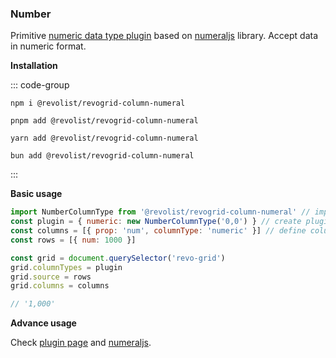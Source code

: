 ### Number

Primitive [numeric data type plugin](https://github.com/revolist/Revogrid-column-numeral) based on [numeraljs](http://numeraljs.com) library.
Accept data in numeric format.

<b>Installation</b>

::: code-group

```npm
npm i @revolist/revogrid-column-numeral

```

```pnpm
pnpm add @revolist/revogrid-column-numeral
```

```yarn
yarn add @revolist/revogrid-column-numeral
```

```bun
bun add @revolist/revogrid-column-numeral
```
:::

<b>Basic usage</b>

```js
import NumberColumnType from '@revolist/revogrid-column-numeral' // import library
const plugin = { numeric: new NumberColumnType('0,0') } // create plugin entity
const columns = [{ prop: 'num', columnType: 'numeric' }] // define column type
const rows = [{ num: 1000 }]

const grid = document.querySelector('revo-grid')
grid.columnTypes = plugin
grid.source = rows
grid.columns = columns

// '1,000'
```

<b>Advance usage</b>

Check [plugin page](https://github.com/revolist/Revogrid-column-numeral) and [numeraljs](http://numeraljs.com).
